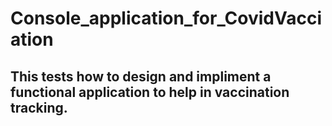 # Console_application_for_CovidVacciation
## This tests how to design and impliment a functional application to help in vaccination tracking.
